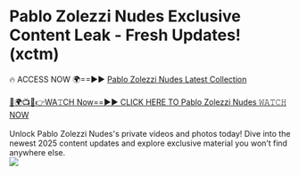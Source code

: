 # Pablo Zolezzi Nudes Exclusive Content Leak - Fresh Updates! (xctm)

🔥 ACCESS NOW 🌍==►► <a href="https://tinyurl.com/yc657z5k" rel="nofollow">Pablo Zolezzi Nudes Latest Collection</a>
<br><br>
[🔴🌍📺📱👉WA𝚃CH Now==►► CLICK HERE TO Pablo Zolezzi Nudes 𝚆𝙰𝚃𝙲𝙷 NOW](https://tinyurl.com/yc657z5k)
<br><br>
Unlock Pablo Zolezzi Nudes's private videos and photos today! Dive into the newest 2025 content updates and explore exclusive material you won’t find anywhere else.
<br>
<a href="https://tinyurl.com/yc657z5k" rel="nofollow" data-target="animated-image.originalLink"><img src="https://camo.githubusercontent.com/8a4f000d20f83aca3bf7ec5f350d767afa0574a8a352519fd8cfa583a6f93a33/68747470733a2f2f692e696d6775722e636f6d2f644a486b345a712e676966" data-canonical-src="https://i.imgur.com/dJHk4Zq.gif" style="max-width: 100%; display: inline-block;" data-target="animated-image.originalImage"></a>
<br>

